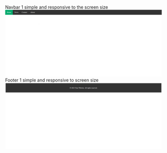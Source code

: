 Navbar 1 simple and responsive to the screen size
![Alt text](./reame_images/navbar1.png)
Footer 1 simple and responsive to screen size 
![Alt text](./reame_images/Footer1.png)